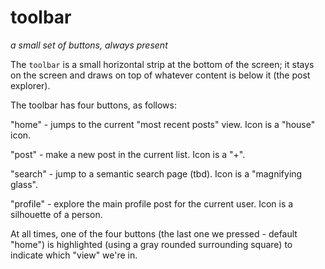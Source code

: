 # toolbar
*a small set of buttons, always present*

The `toolbar` is a small horizontal strip at the bottom of the screen; it stays on the screen and draws on top of whatever content is below it (the post explorer).

The toolbar has four buttons, as follows:

"home" - jumps to the current "most recent posts" view. Icon is a "house" icon.

"post" - make a new post in the current list. Icon is a "+".

"search" - jump to a semantic search page (tbd). Icon is a "magnifying glass".

"profile" - explore the main profile post for the current user. Icon is a silhouette of a person.

At all times, one of the four buttons (the last one we pressed - default "home") is highlighted (using a gray rounded surrounding square) to indicate which "view" we're in.